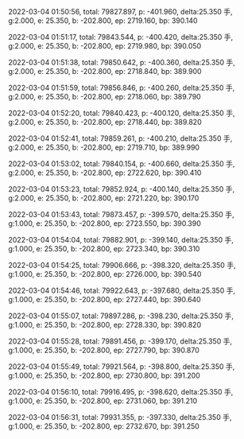 2022-03-04 01:50:56, total: 79827.897, p: -401.960, delta:25.350 手, g:2.000, e: 25.350, b: -202.800, ep: 2719.160, bp: 390.140

2022-03-04 01:51:17, total: 79843.544, p: -400.420, delta:25.350 手, g:2.000, e: 25.350, b: -202.800, ep: 2719.980, bp: 390.050

2022-03-04 01:51:38, total: 79850.642, p: -400.360, delta:25.350 手, g:2.000, e: 25.350, b: -202.800, ep: 2718.840, bp: 389.900

2022-03-04 01:51:59, total: 79856.846, p: -400.260, delta:25.350 手, g:2.000, e: 25.350, b: -202.800, ep: 2718.060, bp: 389.790

2022-03-04 01:52:20, total: 79840.423, p: -400.120, delta:25.350 手, g:2.000, e: 25.350, b: -202.800, ep: 2718.440, bp: 389.820

2022-03-04 01:52:41, total: 79859.261, p: -400.210, delta:25.350 手, g:2.000, e: 25.350, b: -202.800, ep: 2719.710, bp: 389.990

2022-03-04 01:53:02, total: 79840.154, p: -400.660, delta:25.350 手, g:2.000, e: 25.350, b: -202.800, ep: 2722.620, bp: 390.410

2022-03-04 01:53:23, total: 79852.924, p: -400.140, delta:25.350 手, g:2.000, e: 25.350, b: -202.800, ep: 2721.220, bp: 390.170

2022-03-04 01:53:43, total: 79873.457, p: -399.570, delta:25.350 手, g:1.000, e: 25.350, b: -202.800, ep: 2723.550, bp: 390.390

2022-03-04 01:54:04, total: 79882.901, p: -399.140, delta:25.350 手, g:1.000, e: 25.350, b: -202.800, ep: 2723.340, bp: 390.310

2022-03-04 01:54:25, total: 79906.666, p: -398.320, delta:25.350 手, g:1.000, e: 25.350, b: -202.800, ep: 2726.000, bp: 390.540

2022-03-04 01:54:46, total: 79922.643, p: -397.680, delta:25.350 手, g:1.000, e: 25.350, b: -202.800, ep: 2727.440, bp: 390.640

2022-03-04 01:55:07, total: 79897.286, p: -398.230, delta:25.350 手, g:1.000, e: 25.350, b: -202.800, ep: 2728.330, bp: 390.820

2022-03-04 01:55:28, total: 79891.456, p: -399.170, delta:25.350 手, g:1.000, e: 25.350, b: -202.800, ep: 2727.790, bp: 390.870

2022-03-04 01:55:49, total: 79921.564, p: -398.800, delta:25.350 手, g:1.000, e: 25.350, b: -202.800, ep: 2730.800, bp: 391.200

2022-03-04 01:56:10, total: 79916.495, p: -398.620, delta:25.350 手, g:1.000, e: 25.350, b: -202.800, ep: 2731.060, bp: 391.210

2022-03-04 01:56:31, total: 79931.355, p: -397.330, delta:25.350 手, g:1.000, e: 25.350, b: -202.800, ep: 2732.670, bp: 391.250
